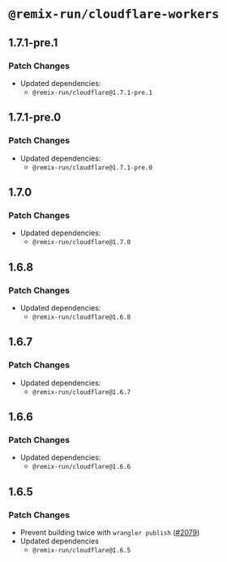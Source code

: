 # `@remix-run/cloudflare-workers`

## 1.7.1-pre.1

### Patch Changes

- Updated dependencies:
  - `@remix-run/cloudflare@1.7.1-pre.1`

## 1.7.1-pre.0

### Patch Changes

- Updated dependencies:
  - `@remix-run/cloudflare@1.7.1-pre.0`

## 1.7.0

### Patch Changes

- Updated dependencies:
  - `@remix-run/cloudflare@1.7.0`

## 1.6.8

### Patch Changes

- Updated dependencies:
  - `@remix-run/cloudflare@1.6.8`

## 1.6.7

### Patch Changes

- Updated dependencies:
  - `@remix-run/cloudflare@1.6.7`

## 1.6.6

### Patch Changes

- Updated dependencies:
  - `@remix-run/cloudflare@1.6.6`

## 1.6.5

### Patch Changes

- Prevent building twice with `wrangler publish` ([#2079](https://github.com/remix-run/remix/pull/2079))
- Updated dependencies
  - `@remix-run/cloudflare@1.6.5`
